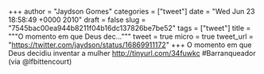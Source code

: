 
+++
author = "Jaydson Gomes"
categories = ["tweet"]
date = "Wed Jun 23 18:58:49 +0000 2010"
draft = false
slug = "7545bac00ea944b8211f04b16dc137826be7be52"
tags = ["tweet"]
title = """O momento em que Deus dec..."""
tweet = true
micro = true
tweet_url = "https://twitter.com/jaydson/status/16869911172"
+++
O momento em que Deus decidiu inventar a mulher http://tinyurl.com/34fuwkc #Barranqueador (via @lfbittencourt)
